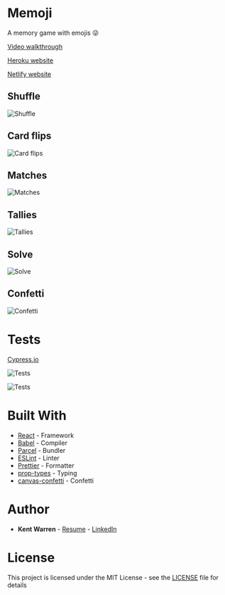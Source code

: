 # Memoji

A memory game with emojis 😜

[Video walkthrough](https://youtu.be/ll-iirduROs)

[Heroku website](https://memoji-memory-game.herokuapp.com/)

[Netlify website](https://memoji-memory-game.netlify.app/)

## Shuffle

![Shuffle](./gifs/shuffle.gif)

## Card flips

![Card flips](./gifs/card-flip.gif)

## Matches

![Matches](./gifs/matches.gif)

## Tallies

![Tallies](./gifs/tallies.gif)

## Solve

![Solve](./gifs/solve.gif)

## Confetti

![Confetti](./gifs/confetti.gif)

# Tests

[Cypress.io](https://www.cypress.io/)

![Tests](./gifs/tests.gif)

![Tests](./gifs/tests.png)

# Built With

- [React](https://reactjs.org/) - Framework
- [Babel](https://babeljs.io/) - Compiler
- [Parcel](https://parceljs.org/) - Bundler
- [ESLint](https://eslint.org/) - Linter
- [Prettier](https://prettier.io/) - Formatter
- [prop-types](https://www.npmjs.com/package/prop-types) - Typing
- [canvas-confetti](https://www.npmjs.com/package/canvas-confetti) - Confetti

# Author

- **Kent Warren** - [Resume](https://kentwarren.dev) - [LinkedIn](https://www.linkedin.com/in/theartofwarren)

# License

This project is licensed under the MIT License - see the [LICENSE](LICENSE) file for details
